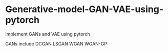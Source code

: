 # Generative-model-GAN-VAE-using-pytorch

implement GANs and VAE using pytorch

GANs include DCGAN LSGAN WGAN WGAN-GP

